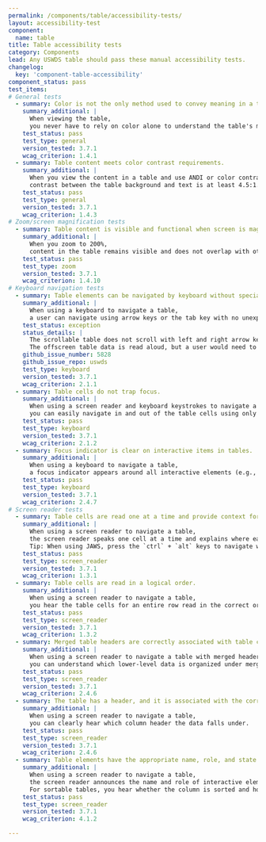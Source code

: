 ```yaml
---
permalink: /components/table/accessibility-tests/
layout: accessibility-test
component:
  name: table
title: Table accessibility tests
category: Components
lead: Any USWDS table should pass these manual accessibility tests.
changelog:
  key: 'component-table-accessibility'
component_status: pass
test_items:
# General tests
  - summary: Color is not the only method used to convey meaning in a table.
    summary_additional: |
      When viewing the table,
      you never have to rely on color alone to understand the table's meaning.
    test_status: pass
    test_type: general
    version_tested: 3.7.1
    wcag_criterion: 1.4.1
  - summary: Table content meets color contrast requirements.
    summary_additional: |
      When you view the content in a table and use ANDI or color contrast analyzer to look at the hex colors,
      contrast between the table background and text is at least 4.5:1.
    test_status: pass
    test_type: general
    version_tested: 3.7.1
    wcag_criterion: 1.4.3
# Zoom/screen magnification tests
  - summary: Table content is visible and functional when screen is magnified.
    summary_additional: |
      When you zoom to 200%,
      content in the table remains visible and does not overlap with other content.
    test_status: pass
    test_type: zoom
    version_tested: 3.7.1
    wcag_criterion: 1.4.10
# Keyboard navigation tests
  - summary: Table elements can be navigated by keyboard without special cues.
    summary_additional: |
      When using a keyboard to navigate a table,
      a user can navigate using arrow keys or the tab key with no unexpected cues or instruction.
    test_status: exception
    status_details: |
      The scrollable table does not scroll with left and right arrow keystrokes in JAWS and NVDA.
      The offscreen table data is read aloud, but a user would need to use their mouse to follow along with the focus indicator.
    github_issue_number: 5828
    github_issue_repo: uswds
    test_type: keyboard
    version_tested: 3.7.1
    wcag_criterion: 2.1.1
  - summary: Table cells do not trap focus.
    summary_additional: |
      When using a screen reader and keyboard keystrokes to navigate a table,
      you can easily navigate in and out of the table cells using only keystrokes.
    test_status: pass
    test_type: keyboard
    version_tested: 3.7.1
    wcag_criterion: 2.1.2
  - summary: Focus indicator is clear on interactive items in tables.
    summary_additional: |
      When using a keyboard to navigate a table,
      a focus indicator appears around all interactive elements (e.g., arrows for sorting, links).
    test_status: pass
    test_type: keyboard
    version_tested: 3.7.1
    wcag_criterion: 2.4.7
# Screen reader tests
  - summary: Table cells are read one at a time and provide context for each cell.
    summary_additional: |
      When using a screen reader to navigate a table,
      the screen reader speaks one cell at a time and explains where each cell is in the table.
      Tip: When using JAWS, press the `ctrl` + `alt` keys to navigate within the table.
    test_status: pass
    test_type: screen_reader
    version_tested: 3.7.1
    wcag_criterion: 1.3.1
  - summary: Table cells are read in a logical order.
    summary_additional: |
      When using a screen reader to navigate a table,
      you hear the table cells for an entire row read in the correct order (e.g., from left to right for English) before moving down to the next row.
    test_status: pass
    test_type: screen_reader
    version_tested: 3.7.1
    wcag_criterion: 1.3.2
  - summary: Merged table headers are correctly associated with table cells.
    summary_additional: |
      When using a screen reader to navigate a table with merged header cells,
      you can understand which lower-level data is organized under merged header cells.
    test_status: pass
    test_type: screen_reader
    version_tested: 3.7.1
    wcag_criterion: 2.4.6
  - summary: The table has a header, and it is associated with the correct table cells.
    summary_additional: |
      When using a screen reader to navigate a table,
      you can clearly hear which column header the data falls under.
    test_status: pass
    test_type: screen_reader
    version_tested: 3.7.1
    wcag_criterion: 2.4.6
  - summary: Table elements have the appropriate name, role, and state.
    summary_additional: |
      When using a screen reader to navigate a table,
      the screen reader announces the name and role of interactive elements such as scrolling, sorting, and clicking.
      For sortable tables, you hear whether the column is sorted and how it is sorted.
    test_status: pass
    test_type: screen_reader
    version_tested: 3.7.1
    wcag_criterion: 4.1.2

---
```

